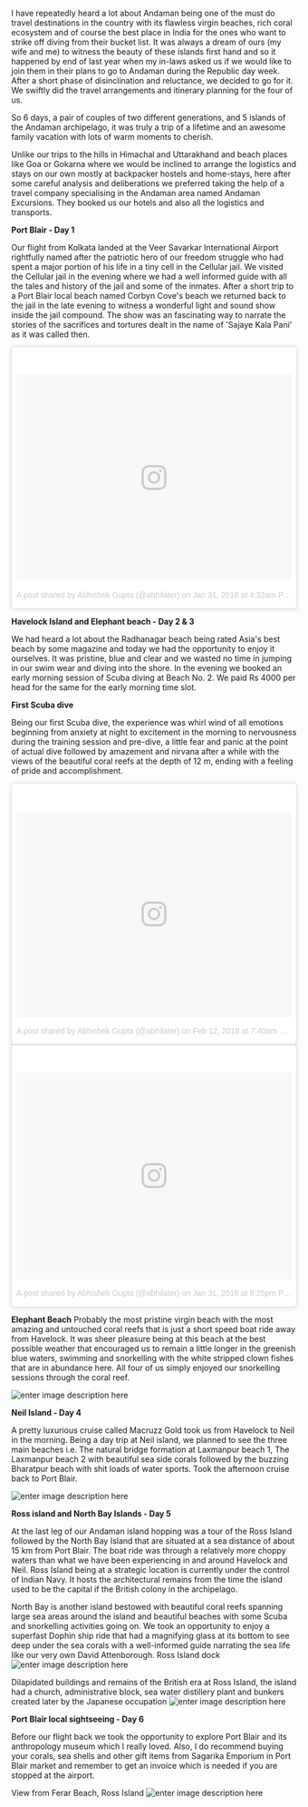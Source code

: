 <!--t Trip to the Andaman Islands with parents! t-->
<!--d Travel diary and itinerary details for the 6 day trip to Andaman covering 5 islands. Our experiences with the Scuba diving and snorkelling sessions in Havelock, Radhanagar beach, Elephant beach coral views, Ross Island tour, Cellular Jail show, Dolphin boat ride at North Bay and many more. d-->
<!--tag andaman,trip,vacation,islands,havelock,neil,scuba,diving,snorkelling tag-->

I have repeatedly heard a lot about Andaman being one of the must do travel destinations in the country with its flawless virgin beaches, rich coral ecosystem and of course the best place in India for the ones who want to strike off diving from their bucket list. It was always a dream of ours (my wife and me) to witness the beauty of these islands first hand and so it happened by end of last year when my in-laws asked us if we would like to join them in their plans to go to Andaman during the Republic day week. After a short phase of disinclination and reluctance, we decided to go for it. We swiftly did the travel arrangements and itinerary planning for the four of us.

So 6 days, a pair of couples of two different generations, and 5 islands of the Andaman archipelago, it was truly a trip of a lifetime and an awesome family vacation with lots of warm moments
to cherish.

Unlike our trips to the hills in Himachal and Uttarakhand and beach places like Goa or Gokarna where we would be inclined to arrange the logistics and stays on our own mostly at backpacker hostels and home-stays, here after some careful analysis and deliberations we preferred taking the help of a travel company specialising in the Andaman area named Andaman Excursions. They booked us our hotels and also all the logistics and transports.

**Port Blair - Day 1**

Our flight from Kolkata landed at the Veer Savarkar International Airport rightfully named after the patriotic hero of our freedom struggle who had spent a major portion of his life in a tiny cell in the Cellular jail. We visited the Cellular jail in the evening where we had a well informed guide with all the tales and history of the jail and some of the inmates. After a short trip to a Port Blair local beach named Corbyn Cove's beach we returned back to the jail in the late evening to witness a wonderful light and sound show inside the jail compound. The show was an fascinating way to narrate the stories of the sacrifices and tortures dealt in the name of 'Sajaye Kala Pani' as it was called then.

<blockquote class="instagram-media" data-instgrm-permalink="https://www.instagram.com/p/BenSv3QAHYN/" data-instgrm-version="8" style=" background:#FFF; border:0; border-radius:3px; box-shadow:0 0 1px 0 rgba(0,0,0,0.5),0 1px 10px 0 rgba(0,0,0,0.15); margin: 1px; max-width:658px; padding:0; width:99.375%; width:-webkit-calc(100% - 2px); width:calc(100% - 2px);"><div style="padding:8px;"> <div style=" background:#F8F8F8; line-height:0; margin-top:40px; padding:37.5% 0; text-align:center; width:100%;"> <div style=" background:url(data:image/png;base64,iVBORw0KGgoAAAANSUhEUgAAACwAAAAsCAMAAAApWqozAAAABGdBTUEAALGPC/xhBQAAAAFzUkdCAK7OHOkAAAAMUExURczMzPf399fX1+bm5mzY9AMAAADiSURBVDjLvZXbEsMgCES5/P8/t9FuRVCRmU73JWlzosgSIIZURCjo/ad+EQJJB4Hv8BFt+IDpQoCx1wjOSBFhh2XssxEIYn3ulI/6MNReE07UIWJEv8UEOWDS88LY97kqyTliJKKtuYBbruAyVh5wOHiXmpi5we58Ek028czwyuQdLKPG1Bkb4NnM+VeAnfHqn1k4+GPT6uGQcvu2h2OVuIf/gWUFyy8OWEpdyZSa3aVCqpVoVvzZZ2VTnn2wU8qzVjDDetO90GSy9mVLqtgYSy231MxrY6I2gGqjrTY0L8fxCxfCBbhWrsYYAAAAAElFTkSuQmCC); display:block; height:44px; margin:0 auto -44px; position:relative; top:-22px; width:44px;"></div></div><p style=" color:#c9c8cd; font-family:Arial,sans-serif; font-size:14px; line-height:17px; margin-bottom:0; margin-top:8px; overflow:hidden; padding:8px 0 7px; text-align:center; text-overflow:ellipsis; white-space:nowrap;"><a href="https://www.instagram.com/p/BenSv3QAHYN/" style=" color:#c9c8cd; font-family:Arial,sans-serif; font-size:14px; font-style:normal; font-weight:normal; line-height:17px; text-decoration:none;" target="_blank">A post shared by Abhishek Gupta (@abhilater)</a> on <time style=" font-family:Arial,sans-serif; font-size:14px; line-height:17px;" datetime="2018-01-31T12:32:16+00:00">Jan 31, 2018 at 4:32am PST</time></p></div></blockquote> <script async defer src="//platform.instagram.com/en_US/embeds.js"></script>

**Havelock Island and Elephant beach - Day 2 & 3**

We had heard a lot about the Radhanagar beach being rated Asia's best beach by some magazine and today we had the opportunity to enjoy it ourselves. It was pristine, blue and clear and we wasted no time in jumping in our swim wear and diving into the shore. In the evening we booked an early morning session of Scuba diving at Beach No. 2. We paid Rs 4000 per head for the same for the early morning time slot.

**First Scuba dive**

Being our first Scuba dive, the experience was whirl wind of all emotions beginning from anxiety at night to excitement in the morning to nervousness during the training session and pre-dive, a little fear and panic at the point of actual dive followed by amazement and nirvana after a while with the views of the beautiful coral reefs at the depth of 12 m, ending with a feeling of pride and accomplishment.

<blockquote class="instagram-media" data-instgrm-permalink="https://www.instagram.com/p/BfGh1VPgGBJ/" data-instgrm-version="8" style=" background:#FFF; border:0; border-radius:3px; box-shadow:0 0 1px 0 rgba(0,0,0,0.5),0 1px 10px 0 rgba(0,0,0,0.15); margin: 1px; max-width:658px; padding:0; width:99.375%; width:-webkit-calc(100% - 2px); width:calc(100% - 2px);"><div style="padding:8px;"> <div style=" background:#F8F8F8; line-height:0; margin-top:40px; padding:37.5% 0; text-align:center; width:100%;"> <div style=" background:url(data:image/png;base64,iVBORw0KGgoAAAANSUhEUgAAACwAAAAsCAMAAAApWqozAAAABGdBTUEAALGPC/xhBQAAAAFzUkdCAK7OHOkAAAAMUExURczMzPf399fX1+bm5mzY9AMAAADiSURBVDjLvZXbEsMgCES5/P8/t9FuRVCRmU73JWlzosgSIIZURCjo/ad+EQJJB4Hv8BFt+IDpQoCx1wjOSBFhh2XssxEIYn3ulI/6MNReE07UIWJEv8UEOWDS88LY97kqyTliJKKtuYBbruAyVh5wOHiXmpi5we58Ek028czwyuQdLKPG1Bkb4NnM+VeAnfHqn1k4+GPT6uGQcvu2h2OVuIf/gWUFyy8OWEpdyZSa3aVCqpVoVvzZZ2VTnn2wU8qzVjDDetO90GSy9mVLqtgYSy231MxrY6I2gGqjrTY0L8fxCxfCBbhWrsYYAAAAAElFTkSuQmCC); display:block; height:44px; margin:0 auto -44px; position:relative; top:-22px; width:44px;"></div></div><p style=" color:#c9c8cd; font-family:Arial,sans-serif; font-size:14px; line-height:17px; margin-bottom:0; margin-top:8px; overflow:hidden; padding:8px 0 7px; text-align:center; text-overflow:ellipsis; white-space:nowrap;"><a href="https://www.instagram.com/p/BfGh1VPgGBJ/" style=" color:#c9c8cd; font-family:Arial,sans-serif; font-size:14px; font-style:normal; font-weight:normal; line-height:17px; text-decoration:none;" target="_blank">A post shared by Abhishek Gupta (@abhilater)</a> on <time style=" font-family:Arial,sans-serif; font-size:14px; line-height:17px;" datetime="2018-02-12T15:40:33+00:00">Feb 12, 2018 at 7:40am PST</time></p></div></blockquote> <script async defer src="//www.instagram.com/embed.js"></script>

<blockquote class="instagram-media" data-instgrm-permalink="https://www.instagram.com/p/Beo_1YBApyD/" data-instgrm-version="8" style=" background:#FFF; border:0; border-radius:3px; box-shadow:0 0 1px 0 rgba(0,0,0,0.5),0 1px 10px 0 rgba(0,0,0,0.15); margin: 1px; max-width:658px; padding:0; width:99.375%; width:-webkit-calc(100% - 2px); width:calc(100% - 2px);"><div style="padding:8px;"> <div style=" background:#F8F8F8; line-height:0; margin-top:40px; padding:37.5% 0; text-align:center; width:100%;"> <div style=" background:url(data:image/png;base64,iVBORw0KGgoAAAANSUhEUgAAACwAAAAsCAMAAAApWqozAAAABGdBTUEAALGPC/xhBQAAAAFzUkdCAK7OHOkAAAAMUExURczMzPf399fX1+bm5mzY9AMAAADiSURBVDjLvZXbEsMgCES5/P8/t9FuRVCRmU73JWlzosgSIIZURCjo/ad+EQJJB4Hv8BFt+IDpQoCx1wjOSBFhh2XssxEIYn3ulI/6MNReE07UIWJEv8UEOWDS88LY97kqyTliJKKtuYBbruAyVh5wOHiXmpi5we58Ek028czwyuQdLKPG1Bkb4NnM+VeAnfHqn1k4+GPT6uGQcvu2h2OVuIf/gWUFyy8OWEpdyZSa3aVCqpVoVvzZZ2VTnn2wU8qzVjDDetO90GSy9mVLqtgYSy231MxrY6I2gGqjrTY0L8fxCxfCBbhWrsYYAAAAAElFTkSuQmCC); display:block; height:44px; margin:0 auto -44px; position:relative; top:-22px; width:44px;"></div></div><p style=" color:#c9c8cd; font-family:Arial,sans-serif; font-size:14px; line-height:17px; margin-bottom:0; margin-top:8px; overflow:hidden; padding:8px 0 7px; text-align:center; text-overflow:ellipsis; white-space:nowrap;"><a href="https://www.instagram.com/p/Beo_1YBApyD/" style=" color:#c9c8cd; font-family:Arial,sans-serif; font-size:14px; font-style:normal; font-weight:normal; line-height:17px; text-decoration:none;" target="_blank">A post shared by Abhishek Gupta (@abhilater)</a> on <time style=" font-family:Arial,sans-serif; font-size:14px; line-height:17px;" datetime="2018-02-01T04:25:29+00:00">Jan 31, 2018 at 8:25pm PST</time></p></div></blockquote> <script async defer src="//www.instagram.com/embed.js"></script>

**Elephant Beach**
Probably the most pristine virgin beach with the most amazing and untouched coral reefs that is just a short speed boat ride away from Havelock. It was sheer pleasure being at this beach at the best possible weather that encouraged us to remain a little longer in the greenish blue waters, swimming and snorkelling with the white stripped clown fishes that are in abundance here. All four of us simply enjoyed our snorkelling sessions through the coral reef.

![enter image description here][1]

**Neil Island - Day 4**

A pretty luxurious cruise called Macruzz Gold took us from Havelock to Neil in the morning. Being a day trip at Neil island, we planned to see the three main beaches i.e. The natural bridge formation at Laxmanpur beach 1, The Laxmanpur beach 2 with beautiful sea side corals followed by the buzzing Bharatpur beach with shit loads of water sports. Took the afternoon cruise back to Port Blair.

![enter image description here][2]

**Ross island and North Bay Islands - Day 5**

At the last leg of our Andaman island hopping was a tour of the Ross Island followed by the North Bay Island that are situated at a sea distance of about 15 km from Port Blair. The boat ride was through a relatively more choppy waters than what we have been experiencing in and around Havelock and Neil. 
Ross Island being at a strategic location is currently under the control of Indian Navy. It hosts the architectural remains from the time the island used to be the capital if the British colony in the archipelago.

North Bay is another island bestowed with beautiful coral reefs spanning large sea areas around the island and beautiful beaches with some Scuba and snorkelling activities going on. We took an opportunity to enjoy a superfast Dophin ship ride that had a magnifying glass at its bottom to see deep under the sea corals with a well-informed guide narrating the sea life like our very own David Attenborough.
Ross Island dock
![enter image description here][3]

Dilapidated buildings and remains of the British era at Ross Island, the island had a church, administrative block, sea water distillery plant and bunkers created later by the Japanese occupation
![enter image description here][4]

**Port Blair local sightseeing - Day 6**

Before our flight back we took the opportunity to explore Port Blair and its anthropology museum which I really loved. Also, I do recommend buying your corals, sea shells and other gift items from Sagarika Emporium in Port Blair market and remember to get an invoice which is needed if you are stopped at the airport.

View from Ferar Beach, Ross Island
![enter image description here][5]


  [1]: https://instagram.fbom1-2.fna.fbcdn.net/vp/9b6c5fa798a8a72a3b7bea9201c36d27/5B05324E/t51.2885-15/s640x640/sh0.08/e35/26865921_1607279026016405_7606269433471827968_n.jpg
  [2]: https://instagram.fbom1-2.fna.fbcdn.net/vp/38e1cb5f824f1b55b226f625f4b40724/5B0015E8/t51.2885-15/s640x640/sh0.08/e35/26866043_293952711131813_1385628652384813056_n.jpg
  [3]: https://instagram.fbom1-2.fna.fbcdn.net/vp/a5caf3e627ddc4ecbdab11675fa8e10e/5B126125/t51.2885-15/s640x640/sh0.08/e35/26864227_202179520526577_1893450780711583744_n.jpg
  [4]: https://instagram.fbom1-2.fna.fbcdn.net/vp/dc61b5b9e877e433562d23608a965e71/5B0CEE02/t51.2885-15/s640x640/sh0.08/e35/26869023_1716867875023042_3489161951584452608_n.jpg
  [5]: https://instagram.fbom1-2.fna.fbcdn.net/vp/7e5499db3e9d48d65a6e1a05920c9870/5B177A33/t51.2885-15/s640x640/sh0.08/e35/27580678_572062743139198_8798049023329042432_n.jpg